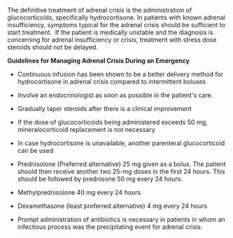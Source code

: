 The definitive treatment of adrenal crisis is the administration of glucocorticoids, specifically hydrocortisone. In patients with known adrenal insufficiency, symptoms typical for the adrenal crisis should be sufficient to start treatment.  If the patient is medically unstable and the diagnosis is concerning for adrenal insufficiency or crisis, treatment with stress dose steroids should not be delayed.

**Guidelines for Managing Adrenal Crisis During an Emergency**

- Continuous infusion has been shown to be a better delivery method for hydrocortisone in adrenal crisis compared to intermittent boluses

- Involve an endocrinologist as soon as possible in the patient's care.

- Gradually taper steroids after there is a clinical improvement

- If the dose of glucocorticoids being administered exceeds 50 mg, mineralocorticoid replacement is not necessary

- In case hydrocortisone is unavailable, another parenteral glucocorticoid can be used 
- Prednisolone (Preferred alternative) 25 mg given as a bolus. The patient should then receive another two 25-mg doses in the first 24 hours. This should be followed by prednisone 50 mg every 24 hours.
- Methylprednisolone 40 mg every 24 hours
- Dexamethasone (least preferred alternative) 4 mg every 24 hours

- Prompt administration of antibiotics is necessary in patients in whom an infectious process was the precipitating event for adrenal crisis.